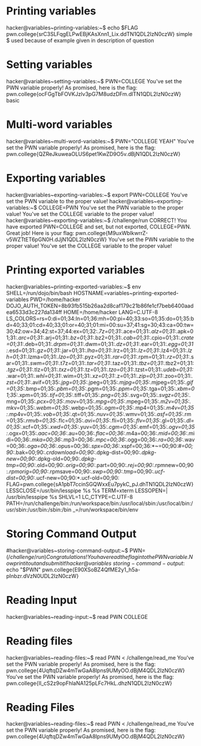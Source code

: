 # Printing variables

hacker@variables~printing-variables:~$ echo $FLAG
pwn.college{srC3SLFqgELPwEBjKAsXnn1_Lix.ddTN1QDL2IzN0czW}
simple $ used because of example given in description of question

# Setting variables

hacker@variables~setting-variables:~$ PWN=COLLEGE
You've set the PWN variable properly! As promised, here is the flag:
pwn.college{ocFGgTbFOVKJzlv3pG7M8udzDFm.dlTN1QDL2IzN0czW}
basic

# Multi-word variables

hacker@variables~multi-word-variables:~$ PWN="COLLEGE YEAH"
You've set the PWN variable properly! As promised, here is the flag:
pwn.college{QZReJkuweaOLUS6pet1KwZD9O5v.dBjN1QDL2IzN0czW}

# Exporting variables

hacker@variables~exporting-variables:~$ export PWN=COLLEGE
You've set the PWN variable to the proper value!
hacker@variables~exporting-variables:~$ COLLEGE=PWN
You've set the PWN variable to the proper value!
You've set the COLLEGE variable to the proper value!
hacker@variables~exporting-variables:~$ /challenge/run
CORRECT!
You have exported PWN=COLLEGE and set, but not exported, COLLEGE=PWN. Great
job! Here is your flag:
pwn.college{M9uxWblkwrrZ-v5WZTtET6pGN0H.dJjN1QDL2IzN0czW}
You've set the PWN variable to the proper value!
You've set the COLLEGE variable to the proper value!

# Printing exported variables

hacker@variables~printing-exported-variables:~$ env
SHELL=/run/dojo/bin/bash
HOSTNAME=variables~printing-exported-variables
PWD=/home/hacker
DOJO_AUTH_TOKEN=8b93fb515b26aa2d8caf179c21b86fe1cf7beb6400aadea6533d3c227da134ff
HOME=/home/hacker
LANG=C.UTF-8
LS_COLORS=rs=0:di=01;34:ln=01;36:mh=00:pi=40;33:so=01;35:do=01;35:bd=40;33;01:cd=40;33;01:or=40;31;01:mi=00:su=37;41:sg=30;43:ca=00:tw=30;42:ow=34;42:st=37;44:ex=01;32:*.7z=01;31:*.ace=01;31:*.alz=01;31:*.apk=01;31:*.arc=01;31:*.arj=01;31:*.bz=01;31:*.bz2=01;31:*.cab=01;31:*.cpio=01;31:*.crate=01;31:*.deb=01;31:*.drpm=01;31:*.dwm=01;31:*.dz=01;31:*.ear=01;31:*.egg=01;31:*.esd=01;31:*.gz=01;31:*.jar=01;31:*.lha=01;31:*.lrz=01;31:*.lz=01;31:*.lz4=01;31:*.lzh=01;31:*.lzma=01;31:*.lzo=01;31:*.pyz=01;31:*.rar=01;31:*.rpm=01;31:*.rz=01;31:*.sar=01;31:*.swm=01;31:*.t7z=01;31:*.tar=01;31:*.taz=01;31:*.tbz=01;31:*.tbz2=01;31:*.tgz=01;31:*.tlz=01;31:*.txz=01;31:*.tz=01;31:*.tzo=01;31:*.tzst=01;31:*.udeb=01;31:*.war=01;31:*.whl=01;31:*.wim=01;31:*.xz=01;31:*.z=01;31:*.zip=01;31:*.zoo=01;31:*.zst=01;31:*.avif=01;35:*.jpg=01;35:*.jpeg=01;35:*.mjpg=01;35:*.mjpeg=01;35:*.gif=01;35:*.bmp=01;35:*.pbm=01;35:*.pgm=01;35:*.ppm=01;35:*.tga=01;35:*.xbm=01;35:*.xpm=01;35:*.tif=01;35:*.tiff=01;35:*.png=01;35:*.svg=01;35:*.svgz=01;35:*.mng=01;35:*.pcx=01;35:*.mov=01;35:*.mpg=01;35:*.mpeg=01;35:*.m2v=01;35:*.mkv=01;35:*.webm=01;35:*.webp=01;35:*.ogm=01;35:*.mp4=01;35:*.m4v=01;35:*.mp4v=01;35:*.vob=01;35:*.qt=01;35:*.nuv=01;35:*.wmv=01;35:*.asf=01;35:*.rm=01;35:*.rmvb=01;35:*.flc=01;35:*.avi=01;35:*.fli=01;35:*.flv=01;35:*.gl=01;35:*.dl=01;35:*.xcf=01;35:*.xwd=01;35:*.yuv=01;35:*.cgm=01;35:*.emf=01;35:*.ogv=01;35:*.ogx=01;35:*.aac=00;36:*.au=00;36:*.flac=00;36:*.m4a=00;36:*.mid=00;36:*.midi=00;36:*.mka=00;36:*.mp3=00;36:*.mpc=00;36:*.ogg=00;36:*.ra=00;36:*.wav=00;36:*.oga=00;36:*.opus=00;36:*.spx=00;36:*.xspf=00;36:*~=00;90:*#=00;90:*.bak=00;90:*.crdownload=00;90:*.dpkg-dist=00;90:*.dpkg-new=00;90:*.dpkg-old=00;90:*.dpkg-tmp=00;90:*.old=00;90:*.orig=00;90:*.part=00;90:*.rej=00;90:*.rpmnew=00;90:*.rpmorig=00;90:*.rpmsave=00;90:*.swp=00;90:*.tmp=00;90:*.ucf-dist=00;90:*.ucf-new=00;90:*.ucf-old=00;90:
FLAG=pwn.college{sA1pbT7ccinSGQWxxEu7pykC_pJ.dhTN1QDL2IzN0czW}
LESSCLOSE=/usr/bin/lesspipe %s %s
TERM=xterm
LESSOPEN=| /usr/bin/lesspipe %s
SHLVL=1
LC_CTYPE=C.UTF-8
PATH=/run/challenge/bin:/run/workspace/bin:/usr/local/sbin:/usr/local/bin:/usr/sbin:/usr/bin:/sbin:/bin
_=/run/workspace/bin/env

# Storing Command Output

#hacker@variables~storing-command-output:~$ PWN=$(/challenge/run)
Congratulations! You have read the flag into the PWN variable. Now print it out
and submit it!
hacker@variables~storing-command-output:~$ echo "$PWN"
pwn.college{E90XSoBZ4QfME2y1_h5a-pInbzr.dVzN0UDL2IzN0czW}

# Reading Input

hacker@variables~reading-input:~$ read PWN
COLLEGE

# Reading files

hacker@variables~reading-files:~$ read PWN < /challenge/read_me
You've set the PWN variable properly! As promised, here is the flag:
pwn.college{4UqftqDZw4mTwGaA8Ipns9UMyOO.dBjM4QDL2IzN0czW}
You've set the PWN variable properly! As promised, here is the flag:
pwn.college{II_cS2z9opFhlaNA125pLFc7HkL.dhzN1QDL2IzN0czW}

# Reading Files

hacker@variables~reading-files:~$ read PWN < /challenge/read_me
You've set the PWN variable properly! As promised, here is the flag:
pwn.college{4UqftqDZw4mTwGaA8Ipns9UMyOO.dBjM4QDL2IzN0czW}
